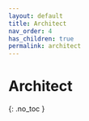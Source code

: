 ```yaml
---
layout: default
title: Architect
nav_order: 4
has_children: true
permalink: architect
---
```


# Architect
{: .no_toc }

